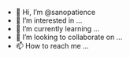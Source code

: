 - 👋 Hi, I’m @sanopatience
- 👀 I’m interested in ...
- 🌱 I’m currently learning ...
- 💞️ I’m looking to collaborate on ...
- 📫 How to reach me ...

<!---
sanopatience/sanopatience is a ✨ special ✨ repository because its `README.md` (this file) appears on your GitHub profile.
You can click the Preview link to take a look at your changes.
--->
